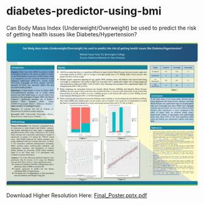# diabetes-predictor-using-bmi
Can Body Mass Index (Underweight/Overweight) be used to predict the risk of getting health issues like Diabetes/Hypertension?

![Poster: Diabetes/Hypertension Predicting using BMI](images/Poster.jpeg)



Download Higher Resolution Here: [Final_Poster.pptx.pdf](https://github.com/mhsizar/diabetes-predictor-using-bmi/files/9658776/Final_Poster.pptx.pdf)
